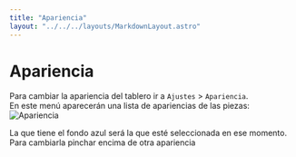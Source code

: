 ```yaml
---
title: "Apariencia"
layout: "../../../layouts/MarkdownLayout.astro"
---
```


# Apariencia

Para cambiar la apariencia del tablero ir a `Ajustes` > `Apariencia`.  
En este menú aparecerán una lista de apariencias de las piezas:  
![Apariencia](/kekris/manual/appeareance.png)

La que tiene el fondo azul será la que esté seleccionada en ese momento. Para cambiarla pinchar encima de otra apariencia
